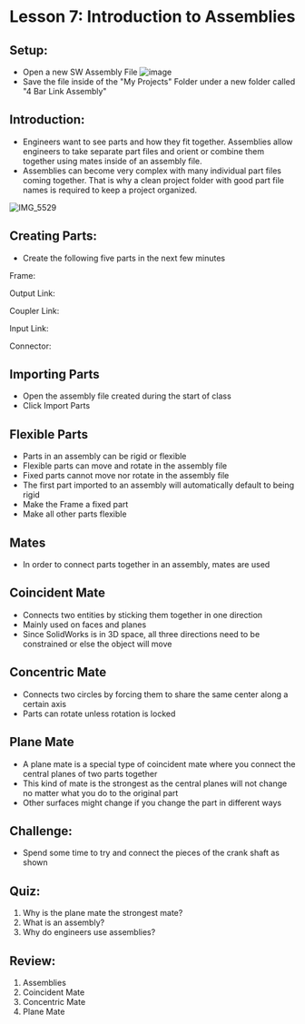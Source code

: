 # Lesson 7: Introduction to Assemblies 

## Setup:
- Open a new SW Assembly File
![image](https://github.com/user-attachments/assets/9b357668-142d-4d37-b01a-4693d74d1d46)
- Save the file inside of the "My Projects" Folder under a new folder called "4 Bar Link Assembly" 

## Introduction:
- Engineers want to see parts and how they fit together. Assemblies allow engineers to take separate part files and orient or combine them together using mates inside of an assembly file.
- Assemblies can become very complex with many individual part files coming together. That is why a clean project folder with good part file names is required to keep a project organized. 
  
![IMG_5529](https://github.com/user-attachments/assets/1934f112-a315-4266-8e95-7563b1d4ab11)

## Creating Parts:
- Create the following five parts in the next few minutes 

Frame:

Output Link:

Coupler Link:

Input Link: 

Connector: 

## Importing Parts
- Open the assembly file created during the start of class
- Click Import Parts

## Flexible Parts
- Parts in an assembly can be rigid or flexible
- Flexible parts can move and rotate in the assembly file 
- Fixed parts cannot move nor rotate in the assembly file
- The first part imported to an assembly will automatically default to being rigid  
- Make the Frame a fixed part  
- Make all other parts flexible

## Mates
- In order to connect parts together in an assembly, mates are used

## Coincident Mate
- Connects two entities by sticking them together in one direction
- Mainly used on faces and planes
- Since SolidWorks is in 3D space, all three directions need to be constrained or else the object will move 

## Concentric Mate
- Connects two circles by forcing them to share the same center along a certain axis
- Parts can rotate unless rotation is locked

## Plane Mate
- A plane mate is a special type of coincident mate where you connect the central planes of two parts together
- This kind of mate is the strongest as the central planes will not change no matter what you do to the original part
- Other surfaces might change if you change the part in different ways 

## Challenge:
- Spend some time to try and connect the pieces of the crank shaft as shown

## Quiz:
1. Why is the plane mate the strongest mate?
2. What is an assembly?
3. Why do engineers use assemblies?

## Review:
1. Assemblies
2. Coincident Mate
3. Concentric Mate
4. Plane Mate 




